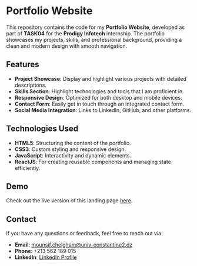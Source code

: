 # Portfolio Website

This repository contains the code for my **Portfolio Website**, developed as part of **TASK04** for the **Prodigy Infotech** internship. The portfolio showcases my projects, skills, and professional background, providing a clean and modern design with smooth navigation.

## Features
- **Project Showcase**: Display and highlight various projects with detailed descriptions.
- **Skills Section**: Highlight technologies and tools that I am proficient in.
- **Responsive Design**: Optimized for both desktop and mobile devices.
- **Contact Form**: Easily get in touch through an integrated contact form.
- **Social Media Integration**: Links to LinkedIn, GitHub, and other platforms.

## Technologies Used
- **HTML5**: Structuring the content of the portfolio.
- **CSS3**: Custom styling and responsive design.
- **JavaScript**: Interactivity and dynamic elements.
- **ReactJS**: For creating reusable components and managing state efficiently.

## Demo
Check out the live version of this landing page [here](https://moncefchelm18.github.io/PRODIGY_WD_04/).

## Contact

If you have any questions or feedback, feel free to reach out via:

- **Email**: mounsif.chelgham@univ-constantine2.dz
- **Phone**: +213 562 189 015
- **LinkedIn**: [LinkedIn Profile](https://www.linkedin.com/in/mounsif-chelgham-b94202289/)
